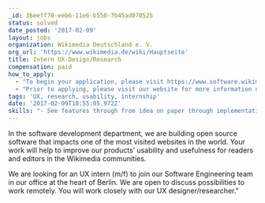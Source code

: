 ```yaml
---
_id: 36eeff70-eeb6-11e6-b550-7b45ad070525
status: solved
date_posted: '2017-02-09'
layout: jobs
organization: Wikimedia Deutschland e. V.
org_url: 'https://www.wikimedia.de/wiki/Hauptseite'
title: Intern UX-Design/Research
compensation: paid
how_to_apply:
  - "To begin your application, please visit https://www.software.wikimedia.de/jobs/ux-intern\r\n\r\nPlease apply with your CV, work examples and your desired period of internship. \r\n\r\n"
  - "Prior to applying, please visit our website for more information on the internship:\r\n\r\nhttps://www.software.wikimedia.de/jobs/ux-intern"
tags: 'UX, research, usability, internship'
date: '2017-02-09T10:55:05.972Z'
skills: "- See features through from idea on paper through implementation and evaluation.\r\n- Distill complex concepts into easy to understand talking points, graphics or prototypes to effectively articulate and discuss ideas with Product Managers, Engineers and the community.\r\n- Understand the community, their needs and the usability of our products by gathering, analysing and discussing qualitative and quantitative data\r\n- Iteratively improve features by consulting and exchanging with Product managers and Engineers."
---
```


In the software development department, we are building open source software that impacts one of the most visited websites in the world. Your work will help to improve our products’ usability and usefulness for readers and editors in the Wikimedia communities.

We are looking for an UX intern (m/f) to join our Software Engineering team in our office at the heart of Berlin. We are open to discuss possibilities to work remotely. You will work closely with our UX designer/researcher."
